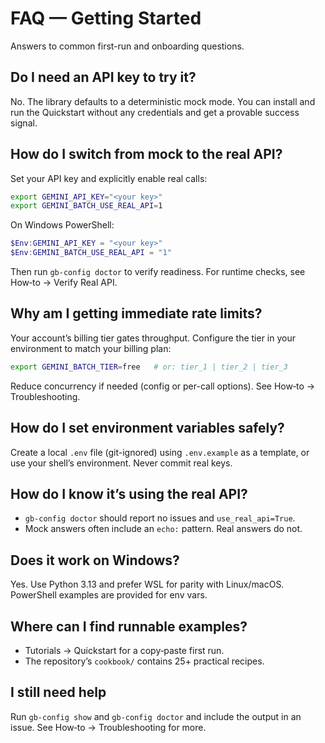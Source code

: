 # FAQ — Getting Started

Answers to common first-run and onboarding questions.

## Do I need an API key to try it?

No. The library defaults to a deterministic mock mode. You can install and run the Quickstart without any credentials and get a provable success signal.

## How do I switch from mock to the real API?

Set your API key and explicitly enable real calls:

```bash
export GEMINI_API_KEY="<your key>"
export GEMINI_BATCH_USE_REAL_API=1
```

On Windows PowerShell:

```powershell
$Env:GEMINI_API_KEY = "<your key>"
$Env:GEMINI_BATCH_USE_REAL_API = "1"
```

Then run `gb-config doctor` to verify readiness. For runtime checks, see How‑to → Verify Real API.

## Why am I getting immediate rate limits?

Your account’s billing tier gates throughput. Configure the tier in your environment to match your billing plan:

```bash
export GEMINI_BATCH_TIER=free   # or: tier_1 | tier_2 | tier_3
```

Reduce concurrency if needed (config or per-call options). See How‑to → Troubleshooting.

## How do I set environment variables safely?

Create a local `.env` file (git-ignored) using `.env.example` as a template, or use your shell’s environment. Never commit real keys.

## How do I know it’s using the real API?

- `gb-config doctor` should report no issues and `use_real_api=True`.
- Mock answers often include an `echo:` pattern. Real answers do not.

## Does it work on Windows?

Yes. Use Python 3.13 and prefer WSL for parity with Linux/macOS. PowerShell examples are provided for env vars.

## Where can I find runnable examples?

- Tutorials → Quickstart for a copy‑paste first run.
- The repository’s `cookbook/` contains 25+ practical recipes.

## I still need help

Run `gb-config show` and `gb-config doctor` and include the output in an issue. See How‑to → Troubleshooting for more.
